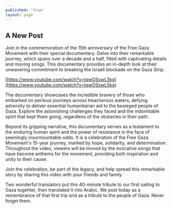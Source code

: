 ```yaml
---
published: 'true'
layout: page
---
```

## A New Post

Join in the commemoration of the 15th anniversary of the Free Gaza Movement with their special documentary. Delve into their remarkable journey, which spans over a decade and a half, filled with captivating details and moving songs. This documentary provides an in-depth look at their unwavering commitment to breaking the Israeli blockade on the Gaza Strip.

[https://www.youtube.com/watch?v=tqwOSswL5kg](https://www.youtube.com/watch?v=tqwOSswL5kg)

The documentary showcases the incredible bravery of those who embarked on perilous journeys across treacherous waters, defying adversity to deliver essential humanitarian aid to the besieged people of Gaza. Explore the astonishing challenges they faced and the indomitable spirit that kept them going, regardless of the obstacles in their path.

Beyond its gripping narrative, this documentary serves as a testament to the enduring human spirit and the power of resistance in the face of seemingly insurmountable odds. It is a celebration of the Free Gaza Movement's 15-year journey, marked by hope, solidarity, and determination.
Throughout the video, viewers will be moved by the evocative songs that have become anthems for the movement, providing both inspiration and unity to their cause.

Join the celebration, be part of the legacy, and help spread this remarkable story by sharing this video with your friends and family.

Two wonderful translators put this 40-minute tribute to our first sailing to Gaza togehter, then translated it into Arabic. We post today as a remembrance of that first trip and as a tribute to the people of Gaza. Never forget them. 
